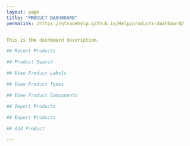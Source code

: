 ```yaml
---
layout: page
title: "PRODUCT DASHBOARD"
permalink: /https://qtracehelp.github.io/Help/products-dashboard/


This is the dashboard description.

## Recent Products

## Product Search

## View Product Labels

## View Product Types

## View Product Components

## Import Products

## Export Products

## Add Product

---
```


